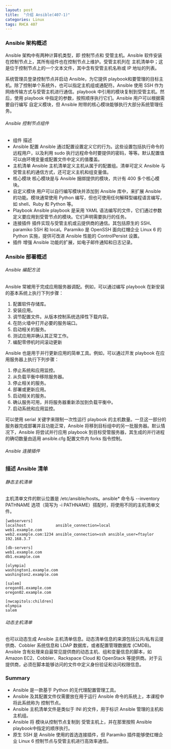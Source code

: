 ```yaml
---
layout: post
title:  "介绍 Ansible(407-1)"
categories: Linux
tags: RHCA 407
---
```


### Ansible 架构概述

Ansible 架构中有两种计算机类型，即 控制节点和 受管主机。Ansible 软件安装在控制节点上，其所有组件也在控制节点上维护。受管主机列在 主机清单中；这是位于控制节点上的一个文本文件，其中含有受管主机名称或 IP 地址的列表。

系统管理员登录控制节点并启动 Ansible，为它提供 playbook和要管理的目标主机。除了控制单个系统外，也可以指定主机组或通配符。Ansible 使用 SSH 作为网络传输方式与受管主机进行通信。playbook 中引用的模块复制到受管主机。然后，使用 playbook 中指定的参数，按照顺序执行它们。Ansible 用户可以根据需要自行编写 自定义模块，但 Ansible 附带的核心模块能够执行大部分系统管理任务。 

###### Ansible 控制节点组件

*    组件 	描述
*    Ansible 配置 	Ansible 通过配置设置定义它的行为。这些设置包括执行命令的远程用户，以及利用 sudo 执行远程命令时要提供的密码，等等。默认配置值可以由环境变量或配置文件中定义的值覆盖。
*    主机清单 	        Ansible 主机清单定义主机从属于的配置组。清单可定义 Ansible 与受管主机的通信方式，还可定义主机和组变量值。
*    核心模块        	核心模块是与 Ansible 捆绑提供的模块，共计有 400 多个核心模块。
*    自定义模块 	    用户可以自行编写模块并添加到 Ansible 库中，来扩展 Ansible 的功能。模块通常使用 Python 编写，但也可使用任何解释型编程语言编写，如 shell、Ruby 和 Python 等。
*    Playbook 	    Ansible playbook 是采用 YAML 语法编写的文件，它们通过参数定义要应用到受管节点的模块。它们声明需要执行的任务。
*    连接插件 	        插件实现与受管主机或云提供商的通信。其包括原生的 SSH、paramiko SSH 和 local。Paramiko 是 OpenSSH 面向红帽企业 Linux 6 的 Python 实施，提供可改进 Ansible 性能的 ControlPersist 设置。
*    插件 	        增强 Ansible 功能的扩展，如电子邮件通知和日志记录。 

### Ansible 部署概述

###### Ansible 编配方法

Ansible 常被用于完成应用服务器调配。例如，可以通过编写 playbook 在新安装的基本系统上执行下列步骤：

1. 配置软件存储库。
2. 安装应用。
3. 调节配置文件。从版本控制系统选择性下载内容。
4. 在防火墙中打开必要的服务端口。
5. 启动相关的服务。
6. 测试应用并确认其正常工作。
7. 编配零停机时间滚动更新

Ansible 也是用于并行更新应用的简单工具。例如，可以通过开发 playbook 在应用服务器上执行下列步骤：

1. 停止系统和应用监控。
2. 从负载平衡中移除服务器。
3. 停止相关的服务。
4. 部署或更新应用。
5. 启动相关的服务。
6. 确认服务可用，并将服务器重新添加到负载平衡中。
7. 启动系统和应用监控。

可以使用 serial 关键字来限制一次性运行 playbook 的主机数量。一旦这一部分的服务器完成部署并且功能正常，Ansible 将移到目标组中的另一批服务器。默认情况下，Ansible 将尝试并行应用 playbook 到目标受管服务器，其生成的并行进程的确切数量由适用 ansible.cfg 配置文件内 forks 指令控制。 

###### Ansible 连接插件

### 描述 Ansible 清单 

###### 静态主机清单

主机清单文件的默认位置是 /etc/ansible/hosts。ansible* 命令与 --inventory PATHNAME 选项（简写为 -i PATHNAME）搭配时，将使用不同的主机清单文件。 

```
[webservers]
localhost             ansible_connection=local
web1.example.com
web2.example.com:1234 ansible_connection=ssh ansible_user=ftaylor
192.168.3.7
 
[db-servers]
web1.example.com
db1.example.com
```

```
[olympia]
washington1.example.com
washington2.example.com
 
[salem]
oregon01.example.com
oregon02.example.com
 
[nwcapitols:children]
olympia
salem
```

###### 动态主机清单

也可以动态生成 Ansible 主机清单信息。动态清单信息的来源包括公共/私有云提供商、Cobbler 系统信息和 LDAP 数据库，或者配置管理数据库 (CMDB)。Ansible 含有处理来自最常见提供商的动态主机、组和变量信息的脚本，如 Amazon EC2、Cobbler、Rackspace Cloud 和 OpenStack 等提供商。对于云提供商，必须在脚本能够访问的文件中定义身份验证和访问权限信息。

### Summary

*    Ansible 是一款基于 Python 的无代理配置管理工具。
*    Ansible 及其配置文件仅需要放在用于运行 Ansible 命令的系统上，本课程中将此系统称为 控制节点。
*    Ansible 主机清单文件是类似于 INI 的文件，用于标识 Ansible 管理的主机和主机组。
*    Ansible 将 模块从控制节点复制到 受管主机上，并在那里按照 Ansible playbook中指定的顺序执行。
*    原生 SSH 是 Ansible 使用的首选连接插件，但 Paramiko 插件能够使红帽企业 Linux 6 控制节点与受管主机进行高效率通信。 
